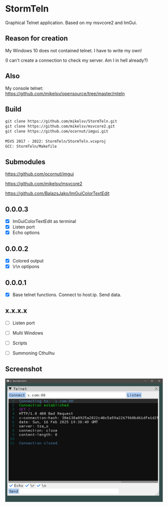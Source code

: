 # StormTeln
Graphical Telnet application. Based on my msvcore2 and ImGui.

## Reason for creation
My Windows 10 does not contained telnet. I have to write my own!

(I can't create a connection to check my server. Am I in hell already?)

## Also
My console telnet: https://github.com/mikelsv/opensource/tree/master/mteln

## Build
```
git clone https://github.com/mikelsv/StormTeln.git
git clone https://github.com/mikelsv/msvcore2.git
git clone https://github.com/ocornut/imgui.git

MSVS 2017 - 2022: StormTeln/StormTeln.vcxproj
GCC: StormTeln/Makefile
```

## Submodules
https://github.com/ocornut/imgui

https://github.com/mikelsv/msvcore2

https://github.com/BalazsJako/ImGuiColorTextEdit

## 0.0.0.3
- [x] ImGuiColorTextEdit as terminal
- [x] Listen port
- [x] Echo options

## 0.0.0.2
- [x] Colored output
- [x] \r\n optipons

## 0.0.0.1
- [x] Base telnet functions. Connect to host:ip. Send data.

## x.x.x.x
- [ ] Listen port

- [ ] Multi Windows

- [ ] Scripts

- [ ] Summoning Cthulhu


## Screenshot
![StormTeln](https://github.com/mikelsv/StormTeln/blob/main/screenshot/StormTeln%200.0.0.3.jpg)
